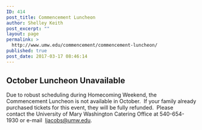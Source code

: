 ```yaml
---
ID: 414
post_title: Commencement Luncheon
author: Shelley Keith
post_excerpt: ""
layout: page
permalink: >
  http://www.umw.edu/commencement/commencement-luncheon/
published: true
post_date: 2017-03-17 08:46:14
---
```

<h2>October Luncheon Unavailable</h2>
Due to robust scheduling during Homecoming Weekend, the Commencement Luncheon is not available in October.  If your family already purchased tickets for this event, they will be fully refunded.  Please contact the University of Mary Washington Catering Office at 540-654-1930 or e-mail  <a href="mailto:ljacobs@umw.edu">ljacobs@umw.edu</a>.

&nbsp;